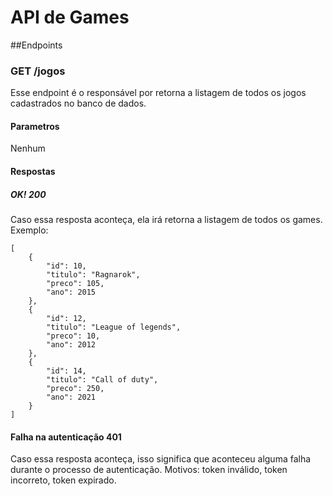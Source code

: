 # API de Games

##Endpoints

### GET /jogos
Esse endpoint é o responsável por retorna a listagem de todos os jogos cadastrados no banco de dados.
#### Parametros
Nenhum
#### Respostas
##### OK! 200
Caso essa resposta aconteça, ela irá retorna a listagem de todos os games. Exemplo:
```
[
    {
        "id": 10,
        "titulo": "Ragnarok",
        "preco": 105,
        "ano": 2015
    },
    {
        "id": 12,
        "titulo": "League of legends",
        "preco": 10,
        "ano": 2012
    },
    {
        "id": 14,
        "titulo": "Call of duty",
        "preco": 250,
        "ano": 2021
    }
]
```

#### Falha na autenticação 401
Caso essa resposta aconteça, isso significa que aconteceu alguma falha durante o processo de autenticação. Motivos: token inválido, token incorreto, token expirado.
